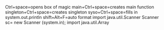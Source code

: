 Ctrl+space=opens box of magic
main+Ctrl+space=creates main function
singleton+Ctrl+space=creates singleton
syso+Ctrl+space=fills in system.out.println
shift+Alt+F=auto format
import java.util.Scanner
Scanner sc= new Scanner (system.in);
import java.util.Array
